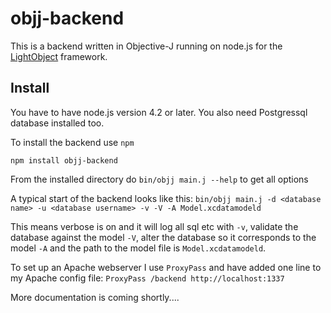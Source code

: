 # objj-backend

This is a backend written in Objective-J running on node.js for the [LightObject](https://github.com/mrcarlberg/LightObject) framework.

## Install

You have to have node.js version 4.2 or later. You also need Postgressql database installed too.

To install the backend use ```npm```

```npm install objj-backend```

From the installed directory do ```bin/objj main.j --help``` to get all options

A typical start of the backend looks like this:
```bin/objj main.j -d <database name> -u <database username> -v -V -A Model.xcdatamodeld```

This means verbose is on and it will log all sql etc with ```-v```, validate the database against the model ```-V```, alter the database so it corresponds to the model ```-A``` and the path to the model file is ```Model.xcdatamodeld```.

To set up an Apache webserver I use ```ProxyPass``` and have added one line to my Apache config file:
```ProxyPass /backend http://localhost:1337```

More documentation is coming shortly....
